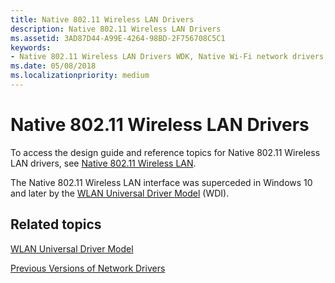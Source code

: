 ```yaml
---
title: Native 802.11 Wireless LAN Drivers
description: Native 802.11 Wireless LAN Drivers
ms.assetid: 3AD87D44-A99E-4264-98BD-2F756708C5C1
keywords:
- Native 802.11 Wireless LAN Drivers WDK, Native Wi-Fi network drivers, Native 802.11 wlan drivers
ms.date: 05/08/2018
ms.localizationpriority: medium
---
```


# Native 802.11 Wireless LAN Drivers

To access the design guide and reference topics for Native 802.11 Wireless LAN drivers, see [Native 802.11 Wireless LAN](https://docs.microsoft.com/previous-versions/windows/hardware/wireless/native-802-11-wireless-lan). 

The Native 802.11 Wireless LAN interface was superceded in Windows 10 and later by the [WLAN Universal Driver Model](wifi-universal-driver-model.md) (WDI).

## Related topics

[WLAN Universal Driver Model](wifi-universal-driver-model.md)

[Previous Versions of Network Drivers](previous-versions-of-network-drivers.md)
